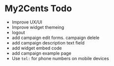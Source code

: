 # My2Cents Todo

- Improve UX/UI
- Improve widget themeing
- logout
- add campaign edit forms. campaign delele
- add campaign description text field
- add widget embed code
- add campaign example page
- Use `tel:` for phone numbers on mobile devices
